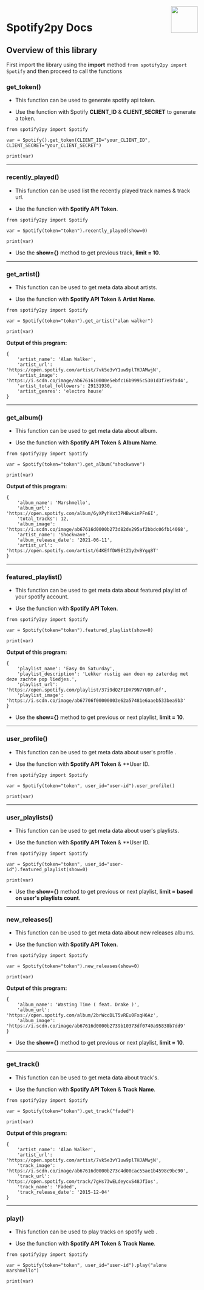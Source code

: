 <img src="https://image.flaticon.com/icons/png/512/2111/2111685.png" width="70px" align="right">

# Spotify2py Docs

## Overview of this library

First import the library using the **import** method `from spotify2py import Spotify` and then proceed to call the functions

### get_token()
- This function can be used to generate spotify api token.

- Use the function with Spotify **CLIENT_ID** & **CLIENT_SECRET** to generate a token.

```
from spotify2py import Spotify

var = Spotify().get_token(CLIENT_ID="your_CLIENT_ID", CLIENT_SECRET="your_CLIENT_SECRET")

print(var)
```

<hr>

### recently_played()
- This function can be used list the recently played track names & track url.

- Use the function with **Spotify API Token**.

```
from spotify2py import Spotify

var = Spotify(token="token").recently_played(show=0)

print(var)
```

- Use the **show={}** method to get previous track, **limit = 10**.

<hr>

### get_artist()
- This function can be used to get meta data about artists.

- Use the function with **Spotify API Token** & **Artist Name**.

```
from spotify2py import Spotify

var = Spotify(token="token").get_artist("alan walker")

print(var)
```

**Output of this program:**
```
{
    'artist_name': 'Alan Walker', 
    'artist_url': 'https://open.spotify.com/artist/7vk5e3vY1uw9plTHJAMwjN', 
    'artist_image': 'https://i.scdn.co/image/ab6761610000e5ebfc16b9995c5301d3f7e5fad4', 
    'artist_total_followers': 29131930, 
    'artist_genres': 'electro house'
}
```

<hr>

### get_album()
- This function can be used to get meta data about album.

- Use the function with **Spotify API Token** & **Album Name**.

```
from spotify2py import Spotify

var = Spotify(token="token").get_album("shockwave")

print(var)
```

**Output of this program:**
```
{
    'album_name': 'Marshmello', 
    'album_url': 'https://open.spotify.com/album/6yXPyhVxt3PHBwkinPFn6I', 
    'total_tracks': 12, 
    'album_image': 'https://i.scdn.co/image/ab67616d0000b273d82de295af2bbdc06fb14068', 
    'artist_name': 'Shockwave', 
    'album_release_date': '2021-06-11', 
    'artist_url': 'https://open.spotify.com/artist/64KEffDW9EtZ1y2vBYgq8T'
}
```

<hr>

### featured_playlist()
- This function can be used to get meta data about featured playlist of your spotify account.

- Use the function with **Spotify API Token**.

```
from spotify2py import Spotify

var = Spotify(token="token").featured_playlist(show=0)

print(var)
```

**Output of this program:**
```
{
    'playlist_name': 'Easy On Saturday', 
    'playlist_description': 'Lekker rustig aan doen op zaterdag met deze zachte pop liedjes.', 
    'playlist_url': 'https://open.spotify.com/playlist/37i9dQZF1DX79N7YUDFu8f', 
    'playlist_image': 'https://i.scdn.co/image/ab67706f00000003e62a57481e6aaeb533bea9b3'
}
```

- Use the **show={}** method to get previous or next playlist, **limit = 10**.

<hr>

### user_profile()
- This function can be used to get meta data about user's profile .

- Use the function with **Spotify API Token** & **User ID.

```
from spotify2py import Spotify

var = Spotify(token="token", user_id="user-id").user_profile()

print(var)
```

<hr>

### user_playlists()
- This function can be used to get meta data about user's playlists.

- Use the function with **Spotify API Token** & **User ID.

```
from spotify2py import Spotify

var = Spotify(token="token", user_id="user-id").featured_playlist(show=0)

print(var)
```

- Use the **show={}** method to get previous or next playlist, **limit = based on user's playlists count**.

<hr>

### new_releases()
- This function can be used to get meta data about new releases albums.

- Use the function with **Spotify API Token**.

```
from spotify2py import Spotify

var = Spotify(token="token").new_releases(show=0)

print(var)
```

**Output of this program:**
```
{
    'album_name': 'Wasting Time ( feat. Drake )', 
    'album_url': 'https://open.spotify.com/album/2brWccDLT5vREu0FxqH6Az', 
    'album_image': 'https://i.scdn.co/image/ab67616d0000b2739b10373df0740a95838b7dd9'
}
```

- Use the **show={}** method to get previous or next playlist, **limit = 10**.

<hr>

### get_track()
- This function can be used to get meta data about track's.

- Use the function with **Spotify API Token** & **Track Name**.

```
from spotify2py import Spotify

var = Spotify(token="token").get_track("faded")

print(var)
```

**Output of this program:**
```
{
    'artist_name': 'Alan Walker', 
    'artist_url': 'https://open.spotify.com/artist/7vk5e3vY1uw9plTHJAMwjN', 
    'track_image': 'https://i.scdn.co/image/ab67616d0000b273c4d00cac55ae1b4598c9bc90', 
    'track_url': 'https://open.spotify.com/track/7gHs73wELdeycvS48JfIos', 
    'track_name': 'Faded', 
    'track_release_date': '2015-12-04'
}
```

<hr>

### play()
- This function can be used to play tracks on spotify web .

- Use the function with **Spotify API Token** & **Track Name**.

```
from spotify2py import Spotify

var = Spotify(token="token", user_id="user-id").play("alone marshmello")

print(var)
```
